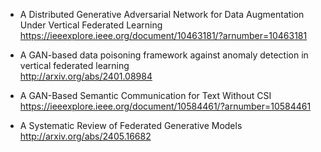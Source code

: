 + A Distributed Generative Adversarial Network for Data Augmentation Under Vertical Federated Learning  
https://ieeexplore.ieee.org/document/10463181/?arnumber=10463181  

+ A GAN-based data poisoning framework against anomaly detection in vertical federated learning  
http://arxiv.org/abs/2401.08984  

+ A GAN-Based Semantic Communication for Text Without CSI  
https://ieeexplore.ieee.org/document/10584461/?arnumber=10584461  

+ A Systematic Review of Federated Generative Models  
http://arxiv.org/abs/2405.16682  

